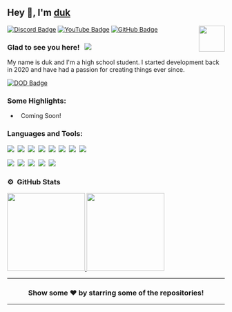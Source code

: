 ## Hey 👋, I'm [duk](https://discord.gg/XyY264wBCm)

<img align="right" height="60" width="60" alt="" src="https://cdn.discordapp.com/attachments/948912158991872011/951168797568536606/Finished_1.png" />

[![Discord Badge](https://img.shields.io/badge/-Discord-0e76a8?style=flat-square&logo=Discord&logoColor=white)](https://discord.gg/XyY264wBCm)
[![YouTube Badge](https://img.shields.io/badge/-YouTube-e02828?style=flat-square&logo=YouTube&logoColor=white)](https://www.youtube.com/channel/UCskDEN4_UjoHElRAT6fhC9A)
[![GitHub Badge](https://img.shields.io/badge/-GitHub-ffffff?style=flat-square&logo=Github&logoColor=black)](https://github.com/itaylorlul)

### Glad to see you here! &nbsp; ![](https://komarev.com/ghpvc/?username=JakeHamblin&label=Views&color=blue&style=plastic) 

My name is duk and I'm a high school student. I started development back in 2020 and have had a passion for creating things ever since.


[![DOD Badge](https://img.shields.io/badge/TEAM-DUK-17a6ec?style=for-the-badge)](https://hambl.in/discord)

### Some Highlights:

- &nbsp; Coming Soon!

### Languages and Tools:

![](https://img.shields.io/badge/PHP-43853D?style=for-the-badge&logo=PHP&logoColor=white)&nbsp;
![](https://img.shields.io/badge/JavaScript-F7DF1E?style=for-the-badge&logo=javascript&logoColor=black)&nbsp;
![](https://img.shields.io/badge/Python-43853D?style=for-the-badge&logo=Python&logoColor=white)&nbsp;
![](https://img.shields.io/badge/C++-005085?style=for-the-badge&logo=cplusplus&logoColor=white)&nbsp;
![](https://img.shields.io/badge/Java-orange?style=for-the-badge&logo=java&logoColor=white)&nbsp;
![](https://img.shields.io/badge/HTML-E34F26?style=for-the-badge&logo=html5&logoColor=white)&nbsp;
![](https://img.shields.io/badge/CSS-1572B6?style=for-the-badge&logo=css3&logoColor=white)&nbsp;
![](https://img.shields.io/badge/MySQL-00000F?style=for-the-badge&logo=mysql&logoColor=white)&nbsp;

![](https://img.shields.io/badge/Windows-0078D6?style=for-the-badge&logo=windows&logoColor=white)&nbsp;
![](https://img.shields.io/badge/Discord-7289DA?style=for-the-badge&logo=discord&logoColor=white)&nbsp;
![](https://img.shields.io/badge/Spotify-1ED760?&style=for-the-badge&logo=spotify&logoColor=white)&nbsp;
![](https://img.shields.io/badge/GitHub-100000?style=for-the-badge&logo=github&logoColor=white)&nbsp;
![](https://img.shields.io/badge/Steam-000000?style=for-the-badge&logo=steam&logoColor=white)&nbsp;

### ⚙️ &nbsp;GitHub Stats

<p align="left">
<a href="https://github.com/JakeHamblin">
  <img height="180em" src="https://github-readme-stats-eight-theta.vercel.app/api?username=itaylorlul=true&theme=react&include_all_commits=true&count_private=true"/>
  <img height="180em" src="https://github-readme-stats-eight-theta.vercel.app/api/top-langs/?username=itaylorlul&layout=compact&langs_count=8&theme=react"/>
</a>
</p>

---

<h3 align=center>Show some ❤️ by starring some of the repositories!</h3>

---
